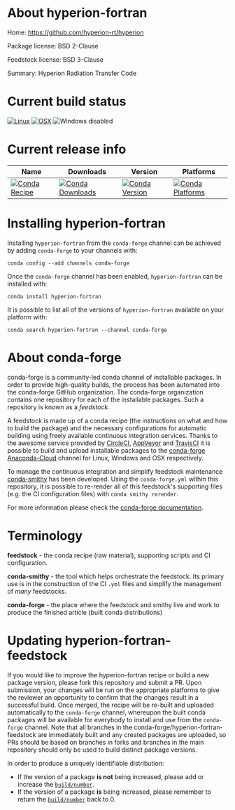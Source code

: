 About hyperion-fortran
======================

Home: https://github.com/hyperion-rt/hyperion

Package license: BSD 2-Clause

Feedstock license: BSD 3-Clause

Summary: Hyperion Radiation Transfer Code



Current build status
====================

[![Linux](https://img.shields.io/circleci/project/github/conda-forge/hyperion-fortran-feedstock/master.svg?label=Linux)](https://circleci.com/gh/conda-forge/hyperion-fortran-feedstock)
[![OSX](https://img.shields.io/travis/conda-forge/hyperion-fortran-feedstock/master.svg?label=macOS)](https://travis-ci.org/conda-forge/hyperion-fortran-feedstock)
![Windows disabled](https://img.shields.io/badge/Windows-disabled-lightgrey.svg)

Current release info
====================

| Name | Downloads | Version | Platforms |
| --- | --- | --- | --- |
| [![Conda Recipe](https://img.shields.io/badge/recipe-hyperion--fortran-green.svg)](https://anaconda.org/conda-forge/hyperion-fortran) | [![Conda Downloads](https://img.shields.io/conda/dn/conda-forge/hyperion-fortran.svg)](https://anaconda.org/conda-forge/hyperion-fortran) | [![Conda Version](https://img.shields.io/conda/vn/conda-forge/hyperion-fortran.svg)](https://anaconda.org/conda-forge/hyperion-fortran) | [![Conda Platforms](https://img.shields.io/conda/pn/conda-forge/hyperion-fortran.svg)](https://anaconda.org/conda-forge/hyperion-fortran) |

Installing hyperion-fortran
===========================

Installing `hyperion-fortran` from the `conda-forge` channel can be achieved by adding `conda-forge` to your channels with:

```
conda config --add channels conda-forge
```

Once the `conda-forge` channel has been enabled, `hyperion-fortran` can be installed with:

```
conda install hyperion-fortran
```

It is possible to list all of the versions of `hyperion-fortran` available on your platform with:

```
conda search hyperion-fortran --channel conda-forge
```


About conda-forge
=================

conda-forge is a community-led conda channel of installable packages.
In order to provide high-quality builds, the process has been automated into the
conda-forge GitHub organization. The conda-forge organization contains one repository
for each of the installable packages. Such a repository is known as a *feedstock*.

A feedstock is made up of a conda recipe (the instructions on what and how to build
the package) and the necessary configurations for automatic building using freely
available continuous integration services. Thanks to the awesome service provided by
[CircleCI](https://circleci.com/), [AppVeyor](http://www.appveyor.com/)
and [TravisCI](https://travis-ci.org/) it is possible to build and upload installable
packages to the [conda-forge](https://anaconda.org/conda-forge)
[Anaconda-Cloud](http://docs.anaconda.org/) channel for Linux, Windows and OSX respectively.

To manage the continuous integration and simplify feedstock maintenance
[conda-smithy](http://github.com/conda-forge/conda-smithy) has been developed.
Using the ``conda-forge.yml`` within this repository, it is possible to re-render all of
this feedstock's supporting files (e.g. the CI configuration files) with ``conda smithy rerender``.

For more information please check the [conda-forge documentation](https://conda-forge.org/docs/).

Terminology
===========

**feedstock** - the conda recipe (raw material), supporting scripts and CI configuration.

**conda-smithy** - the tool which helps orchestrate the feedstock.
                   Its primary use is in the construction of the CI ``.yml`` files
                   and simplify the management of *many* feedstocks.

**conda-forge** - the place where the feedstock and smithy live and work to
                  produce the finished article (built conda distributions)


Updating hyperion-fortran-feedstock
===================================

If you would like to improve the hyperion-fortran recipe or build a new
package version, please fork this repository and submit a PR. Upon submission,
your changes will be run on the appropriate platforms to give the reviewer an
opportunity to confirm that the changes result in a successful build. Once
merged, the recipe will be re-built and uploaded automatically to the
`conda-forge` channel, whereupon the built conda packages will be available for
everybody to install and use from the `conda-forge` channel.
Note that all branches in the conda-forge/hyperion-fortran-feedstock are
immediately built and any created packages are uploaded, so PRs should be based
on branches in forks and branches in the main repository should only be used to
build distinct package versions.

In order to produce a uniquely identifiable distribution:
 * If the version of a package **is not** being increased, please add or increase
   the [``build/number``](http://conda.pydata.org/docs/building/meta-yaml.html#build-number-and-string).
 * If the version of a package **is** being increased, please remember to return
   the [``build/number``](http://conda.pydata.org/docs/building/meta-yaml.html#build-number-and-string)
   back to 0.